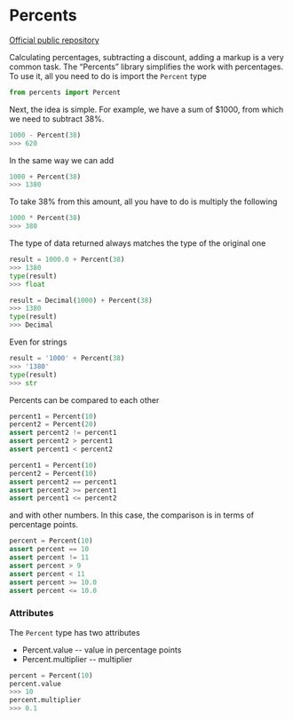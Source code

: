 # Percents

[Official public repository](https://github.com/nstonic/percents)

Calculating percentages, subtracting a discount, adding a markup is a very common task.
The “Percents” library simplifies the work with percentages. To use it, all you need to do is import the `Percent` type

```python
from percents import Percent
```

Next, the idea is simple. For example, we have a sum of $1000, from which we need to subtract 38%.

```python
1000 - Percent(38)
>>> 620
```

In the same way we can add

```python
1000 + Percent(38)
>>> 1380
```

To take 38% from this amount, all you have to do is multiply the following

```python
1000 * Percent(38)
>>> 380
```

The type of data returned always matches the type of the original one

```python
result = 1000.0 + Percent(38)
>>> 1380
type(result)
>>> float
```

```python
result = Decimal(1000) + Percent(38)
>>> 1380
type(result)
>>> Decimal
```

Even for strings

```python
result = '1000' + Percent(38)
>>> '1380'
type(result)
>>> str
```

Percents can be compared to each other

```python
percent1 = Percent(10)
percent2 = Percent(20)
assert percent2 != percent1
assert percent2 > percent1
assert percent1 < percent2

percent1 = Percent(10)
percent2 = Percent(10)
assert percent2 == percent1
assert percent2 >= percent1
assert percent1 <= percent2
```

and with other numbers. In this case, the comparison is in terms of percentage points.

```python
percent = Percent(10)
assert percent == 10
assert percent != 11
assert percent > 9
assert percent < 11
assert percent >= 10.0
assert percent <= 10.0
```

### Attributes

The `Percent` type has two attributes

- Percent.value -- value in percentage points
- Percent.multiplier -- multiplier

```python
percent = Percent(10)
percent.value
>>> 10
percent.multiplier
>>> 0.1
```
